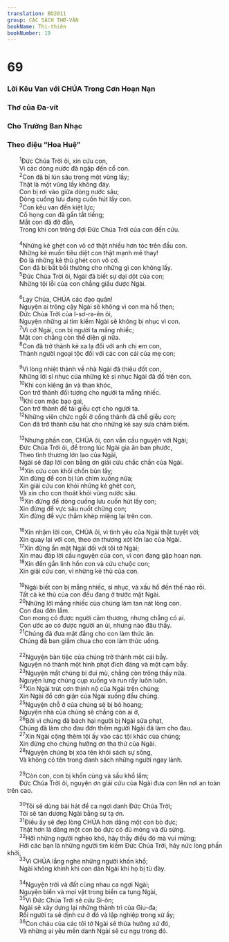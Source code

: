 ```yaml
---
translation: BD2011
group: CÁC SÁCH THƠ-VĂN
bookName: Thi-thiên 
bookNumber: 19
---
```


<div class="title"><h1>69</h1><h3>Lời Kêu Van với CHÚA Trong Cơn Hoạn Nạn</h3><h3>Thơ của Ða-vít</h3><h3>Cho Trưởng Ban Nhạc</h3><h3>Theo điệu “Hoa Huệ”</h3></div>
<span class="verse thi_69_1">  <sup>1</sup>Ðức Chúa Trời ôi, xin cứu con,<br/>  Vì các dòng nước đã ngập đến cổ con.<br/></span>
<span class="verse thi_69_2">  <sup>2</sup>Con đã bị lún sâu trong một vũng lầy;<br/>  Thật là một vũng lầy không đáy.<br/>  Con bị rơi vào giữa dòng nước sâu;<br/>  Dòng cuồng lưu đang cuốn hút lấy con.<br/></span>
<span class="verse thi_69_3">  <sup>3</sup>Con kêu van đến kiệt lực;<br/>  Cổ họng con đã gần tắt tiếng;<br/>  Mắt con đã đờ đẫn,<br/>  Trong khi con trông đợi Ðức Chúa Trời của con đến cứu.<br/><br/></span>
<span class="verse thi_69_4">  <sup>4</sup>Những kẻ ghét con vô cớ thật nhiều hơn tóc trên đầu con.<br/>  Những kẻ muốn tiêu diệt con thật mạnh mẽ thay!<br/>  Ðó là những kẻ thù ghét con vô cớ.<br/>  Con đã bị bắt bồi thường cho những gì con không lấy.<br/></span>
<span class="verse thi_69_5">  <sup>5</sup>Ðức Chúa Trời ôi, Ngài đã biết sự dại dột của con;<br/>  Những tội lỗi của con chẳng giấu được Ngài.<br/><br/></span>
<span class="verse thi_69_6">  <sup>6</sup>Lạy Chúa, CHÚA các đạo quân!<br/>  Nguyện ai trông cậy Ngài sẽ không vì con mà hổ thẹn;<br/>  Ðức Chúa Trời của I-sơ-ra-ên ôi,<br/>  Nguyện những ai tìm kiếm Ngài sẽ không bị nhục vì con.<br/></span>
<span class="verse thi_69_7">  <sup>7</sup>Vì cớ Ngài, con bị người ta mắng nhiếc;<br/>  Mặt con chẳng còn thể diện gì nữa.<br/></span>
<span class="verse thi_69_8">  <sup>8</sup>Con đã trở thành kẻ xa lạ đối với anh chị em con,<br/>  Thành người ngoại tộc đối với các con cái của mẹ con;<br/><br/></span>
<span class="verse thi_69_9">  <sup>9</sup>Vì lòng nhiệt thành về nhà Ngài đã thiêu đốt con,<br/>  Những lời sỉ nhục của những kẻ sỉ nhục Ngài đã đổ trên con.<br/></span>
<span class="verse thi_69_10">  <sup>10</sup>Khi con kiêng ăn và than khóc,<br/>  Con trở thành đối tượng cho người ta mắng nhiếc.<br/></span>
<span class="verse thi_69_11">  <sup>11</sup>Khi con mặc bao gai,<br/>  Con trở thành đề tài giễu cợt cho người ta.<br/></span>
<span class="verse thi_69_12">  <sup>12</sup>Những viên chức ngồi ở cổng thành đã chế giễu con;<br/>  Con đã trở thành câu hát cho những kẻ say sưa châm biếm.<br/><br/></span>
<span class="verse thi_69_13">  <sup>13</sup>Nhưng phần con, CHÚA ôi, con vẫn cầu nguyện với Ngài;<br/>  Ðức Chúa Trời ôi, để trong lúc Ngài gia ân ban phước,<br/>  Theo tình thương lớn lao của Ngài,<br/>  Ngài sẽ đáp lời con bằng ơn giải cứu chắc chắn của Ngài.<br/></span>
<span class="verse thi_69_14">  <sup>14</sup>Xin cứu con khỏi chốn bùn lầy;<br/>  Xin đừng để con bị lún chìm xuống nữa;<br/>  Xin giải cứu con khỏi những kẻ ghét con,<br/>  Và xin cho con thoát khỏi vùng nước sâu.<br/></span>
<span class="verse thi_69_15">  <sup>15</sup>Xin đừng để dòng cuồng lưu cuốn hút lấy con;<br/>  Xin đừng để vực sâu nuốt chửng con;<br/>  Xin đừng để vực thẳm khép miệng lại trên con.<br/><br/></span>
<span class="verse thi_69_16">  <sup>16</sup>Xin nhậm lời con, CHÚA ôi, vì tình yêu của Ngài thật tuyệt vời;<br/>  Xin quay lại với con, theo ơn thương xót lớn lao của Ngài.<br/></span>
<span class="verse thi_69_17">  <sup>17</sup>Xin đừng ẩn mặt Ngài đối với tôi tớ Ngài;<br/>  Xin mau đáp lời cầu nguyện của con, vì con đang gặp hoạn nạn.<br/></span>
<span class="verse thi_69_18">  <sup>18</sup>Xin đến gần linh hồn con và cứu chuộc con;<br/>  Xin giải cứu con, vì những kẻ thù của con.<br/><br/></span>
<span class="verse thi_69_19">  <sup>19</sup>Ngài biết con bị mắng nhiếc, sỉ nhục, và xấu hổ đến thế nào rồi.<br/>  Tất cả kẻ thù của con đều đang ở trước mặt Ngài.<br/></span>
<span class="verse thi_69_20">  <sup>20</sup>Những lời mắng nhiếc của chúng làm tan nát lòng con.<br/>  Con đau đớn lắm.<br/>  Con mong có được người cảm thương, nhưng chẳng có ai.<br/>  Con ước ao có được người an ủi, nhưng nào đâu thấy.<br/></span>
<span class="verse thi_69_21">  <sup>21</sup>Chúng đã đưa mật đắng cho con làm thức ăn.<br/>  Chúng đã ban giấm chua cho con làm thức uống.<br/><br/></span>
<span class="verse thi_69_22">  <sup>22</sup>Nguyện bàn tiệc của chúng trở thành một cái bẫy.<br/>  Nguyện nó thành một hình phạt đích đáng và một cạm bẫy.<br/></span>
<span class="verse thi_69_23">  <sup>23</sup>Nguyện mắt chúng bị đui mù, chẳng còn trông thấy nữa.<br/>  Nguyện lưng chúng cụp xuống và run rẩy luôn luôn.<br/></span>
<span class="verse thi_69_24">  <sup>24</sup>Xin Ngài trút cơn thịnh nộ của Ngài trên chúng;<br/>  Xin Ngài đổ cơn giận của Ngài xuống đầu chúng.<br/></span>
<span class="verse thi_69_25">  <sup>25</sup>Nguyện chỗ ở của chúng sẽ bị bỏ hoang;<br/>  Nguyện nhà của chúng sẽ chẳng còn ai ở,<br/></span>
<span class="verse thi_69_26">  <sup>26</sup>Bởi vì chúng đã bách hại người bị Ngài sửa phạt,<br/>  Chúng đã làm cho đau đớn thêm người Ngài đã làm cho đau.<br/></span>
<span class="verse thi_69_27">  <sup>27</sup>Xin Ngài cộng thêm tội ấy vào các tội khác của chúng;<br/>  Xin đừng cho chúng hưởng ơn tha thứ của Ngài.<br/></span>
<span class="verse thi_69_28">  <sup>28</sup>Nguyện chúng bị xóa tên khỏi sách sự sống, <br/>  Và không có tên trong danh sách những người ngay lành.<br/><br/></span>
<span class="verse thi_69_29">  <sup>29</sup>Còn con, con bị khốn cùng và sầu khổ lắm;<br/>  Ðức Chúa Trời ôi, nguyện ơn giải cứu của Ngài đưa con lên nơi an toàn trên cao.<br/><br/></span>
<span class="verse thi_69_30">  <sup>30</sup>Tôi sẽ dùng bài hát để ca ngợi danh Ðức Chúa Trời;<br/>  Tôi sẽ tán dương Ngài bằng sự tạ ơn.<br/></span>
<span class="verse thi_69_31">  <sup>31</sup>Ðiều ấy sẽ đẹp lòng CHÚA hơn dâng một con bò đực;<br/>  Thật hơn là dâng một con bò đực có đủ móng và đủ sừng.<br/></span>
<span class="verse thi_69_32">  <sup>32</sup>Hỡi những người nghèo khó, hãy thấy điều đó mà vui mừng;<br/>  Hỡi các bạn là những người tìm kiếm Ðức Chúa Trời, hãy nức lòng phấn khởi,<br/></span>
<span class="verse thi_69_33">  <sup>33</sup>Vì CHÚA lắng nghe những người khốn khổ;<br/>  Ngài không khinh khi con dân Ngài khi họ bị tù đày.<br/><br/></span>
<span class="verse thi_69_34">  <sup>34</sup>Nguyện trời và đất cùng nhau ca ngợi Ngài;<br/>  Nguyện biển và mọi vật trong biển ca tụng Ngài,<br/></span>
<span class="verse thi_69_35">  <sup>35</sup>Vì Ðức Chúa Trời sẽ cứu Si-ôn;<br/>  Ngài sẽ xây dựng lại những thành trì của Giu-đa;<br/>  Rồi người ta sẽ định cư ở đó và lập nghiệp trong xứ ấy;<br/></span>
<span class="verse thi_69_36">  <sup>36</sup>Con cháu của các tôi tớ Ngài sẽ thừa hưởng xứ đó,<br/>  Và những ai yêu mến danh Ngài sẽ cư ngụ trong đó.<br/></span>
